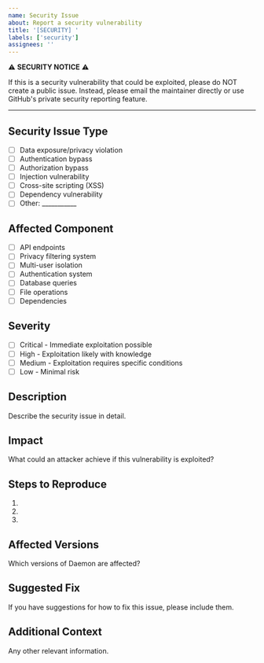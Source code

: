 ```yaml
---
name: Security Issue
about: Report a security vulnerability
title: '[SECURITY] '
labels: ['security']
assignees: ''
---
```


⚠️ **SECURITY NOTICE** ⚠️

If this is a security vulnerability that could be exploited, please do NOT create a public issue. Instead, please email the maintainer directly or use GitHub's private security reporting feature.

---

## Security Issue Type
- [ ] Data exposure/privacy violation
- [ ] Authentication bypass
- [ ] Authorization bypass
- [ ] Injection vulnerability
- [ ] Cross-site scripting (XSS)
- [ ] Dependency vulnerability
- [ ] Other: ___________

## Affected Component
- [ ] API endpoints
- [ ] Privacy filtering system
- [ ] Multi-user isolation
- [ ] Authentication system
- [ ] Database queries
- [ ] File operations
- [ ] Dependencies

## Severity
- [ ] Critical - Immediate exploitation possible
- [ ] High - Exploitation likely with knowledge
- [ ] Medium - Exploitation requires specific conditions
- [ ] Low - Minimal risk

## Description
Describe the security issue in detail.

## Impact
What could an attacker achieve if this vulnerability is exploited?

## Steps to Reproduce
1.
2.
3.

## Affected Versions
Which versions of Daemon are affected?

## Suggested Fix
If you have suggestions for how to fix this issue, please include them.

## Additional Context
Any other relevant information.
